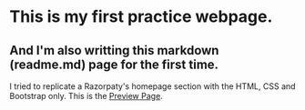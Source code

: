 # This is my first practice webpage.
## And I'm also writting this markdown (readme.md) page for the first time.
I tried to replicate a Razorpaty's homepage section with the HTML, CSS and Bootstrap only.
This is the [Preview Page](https://webpage-preview.blogspot.com).
